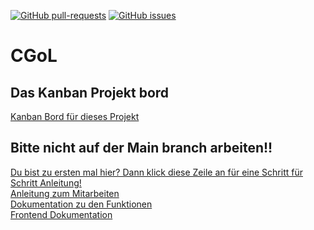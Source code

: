 [![GitHub pull-requests](https://img.shields.io/github/issues-pr/janik6882/CGoL)](https://GitHub.com/Janik6882/CGoL/pull/)
[![GitHub issues](https://img.shields.io/github/issues/Janik6882/CGoL)](https://GitHub.com/Janik6882/CGoL/issues/)
# CGoL
## Das Kanban Projekt bord
[Kanban Bord für dieses Projekt](https://github.com/janik6882/CGoL/projects/1) <br />
## Bitte nicht auf der Main branch arbeiten!!
[Du bist zu ersten mal hier? Dann klick diese Zeile an für eine Schritt für Schritt Anleitung!](docs/erster_besuch.md) <br />
[Anleitung zum Mitarbeiten](docs/git-tutorial.md) <br />
[Dokumentation zu den Funktionen](docs/backend_docu.md) <br />
[Frontend Dokumentation](docs/frontend_docu.md) <br />
